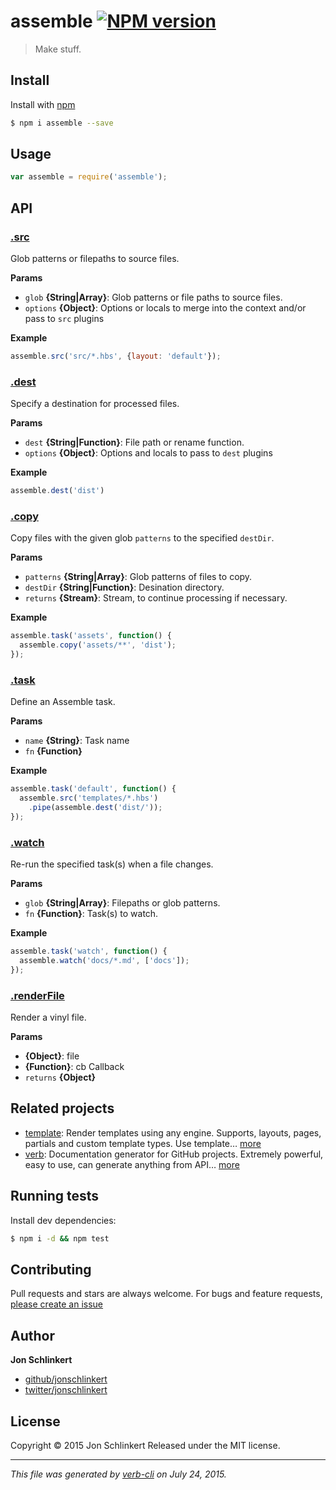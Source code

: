 # assemble [![NPM version](https://badge.fury.io/js/assemble.svg)](http://badge.fury.io/js/assemble)

> Make stuff.

## Install

Install with [npm](https://www.npmjs.com/)

```sh
$ npm i assemble --save
```

## Usage

```js
var assemble = require('assemble');
```

## API

### [.src](index.js#L53)

Glob patterns or filepaths to source files.

**Params**

* `glob` **{String|Array}**: Glob patterns or file paths to source files.
* `options` **{Object}**: Options or locals to merge into the context and/or pass to `src` plugins

**Example**

```js
assemble.src('src/*.hbs', {layout: 'default'});
```

### [.dest](index.js#L69)

Specify a destination for processed files.

**Params**

* `dest` **{String|Function}**: File path or rename function.
* `options` **{Object}**: Options and locals to pass to `dest` plugins

**Example**

```js
assemble.dest('dist')
```

### [.copy](index.js#L88)

Copy files with the given glob `patterns` to the specified `destDir`.

**Params**

* `patterns` **{String|Array}**: Glob patterns of files to copy.
* `destDir` **{String|Function}**: Desination directory.
* `returns` **{Stream}**: Stream, to continue processing if necessary.

**Example**

```js
assemble.task('assets', function() {
  assemble.copy('assets/**', 'dist');
});
```

### [.task](index.js#L108)

Define an Assemble task.

**Params**

* `name` **{String}**: Task name
* `fn` **{Function}**

**Example**

```js
assemble.task('default', function() {
  assemble.src('templates/*.hbs')
    .pipe(assemble.dest('dist/'));
});
```

### [.watch](index.js#L140)

Re-run the specified task(s) when a file changes.

**Params**

* `glob` **{String|Array}**: Filepaths or glob patterns.
* `fn` **{Function}**: Task(s) to watch.

**Example**

```js
assemble.task('watch', function() {
  assemble.watch('docs/*.md', ['docs']);
});
```

### [.renderFile](index.js#L159)

Render a vinyl file.

**Params**

* **{Object}**: file
* **{Function}**: cb Callback
* `returns` **{Object}**

## Related projects

* [template](https://github.com/jonschlinkert/template): Render templates using any engine. Supports, layouts, pages, partials and custom template types. Use template… [more](https://github.com/jonschlinkert/template)
* [verb](https://github.com/assemble/verb): Documentation generator for GitHub projects. Extremely powerful, easy to use, can generate anything from API… [more](https://github.com/assemble/verb)

## Running tests

Install dev dependencies:

```sh
$ npm i -d && npm test
```

## Contributing

Pull requests and stars are always welcome. For bugs and feature requests, [please create an issue](https://github.com/jonschlinkert/assemble/issues/new)

## Author

**Jon Schlinkert**

+ [github/jonschlinkert](https://github.com/jonschlinkert)
+ [twitter/jonschlinkert](http://twitter.com/jonschlinkert)

## License

Copyright © 2015 Jon Schlinkert
Released under the MIT license.

***

_This file was generated by [verb-cli](https://github.com/assemble/verb-cli) on July 24, 2015._
